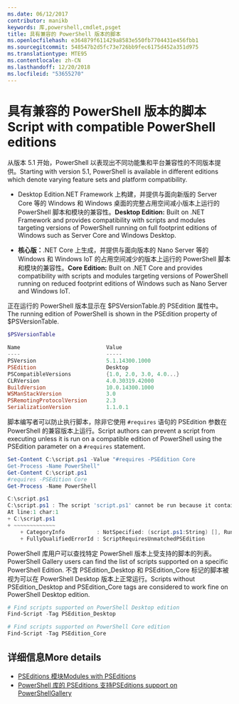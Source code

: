 ```yaml
---
ms.date: 06/12/2017
contributor: manikb
keywords: 库,powershell,cmdlet,psget
title: 具有兼容的 PowerShell 版本的脚本
ms.openlocfilehash: e364879f611429a8583e550fb7704431e456fbb1
ms.sourcegitcommit: 548547b2d5fc73e726bb9fec6175d452a351d975
ms.translationtype: MTE95
ms.contentlocale: zh-CN
ms.lasthandoff: 12/20/2018
ms.locfileid: "53655270"
---
```

# <a name="script-with-compatible-powershell-editions"></a><span data-ttu-id="5fe8d-103">具有兼容的 PowerShell 版本的脚本</span><span class="sxs-lookup"><span data-stu-id="5fe8d-103">Script with compatible PowerShell editions</span></span>

<span data-ttu-id="5fe8d-104">从版本 5.1 开始，PowerShell 以表现出不同功能集和平台兼容性的不同版本提供。</span><span class="sxs-lookup"><span data-stu-id="5fe8d-104">Starting with version 5.1, PowerShell is available in different editions which denote varying feature sets and platform compatibility.</span></span>

- <span data-ttu-id="5fe8d-105">Desktop Edition.NET Framework 上构建，并提供与面向新版的 Server Core 等的 Windows 和 Windows 桌面的完整占用空间减小版本上运行的 PowerShell 脚本和模块的兼容性。</span><span class="sxs-lookup"><span data-stu-id="5fe8d-105">**Desktop Edition:** Built on .NET Framework and provides compatibility with scripts and modules targeting versions of PowerShell running on full footprint editions of Windows such as Server Core and Windows Desktop.</span></span>

- <span data-ttu-id="5fe8d-106">**核心版：**.NET Core 上生成，并提供与面向版本的 Nano Server 等的 Windows 和 Windows IoT 的占用空间减少的版本上运行的 PowerShell 脚本和模块的兼容性。</span><span class="sxs-lookup"><span data-stu-id="5fe8d-106">**Core Edition:** Built on .NET Core and provides compatibility with scripts and modules targeting versions of PowerShell running on reduced footprint editions of Windows such as Nano Server and Windows IoT.</span></span>

<span data-ttu-id="5fe8d-107">正在运行的 PowerShell 版本显示在 $PSVersionTable.的 PSEdition 属性中。</span><span class="sxs-lookup"><span data-stu-id="5fe8d-107">The running edition of PowerShell is shown in the PSEdition property of $PSVersionTable.</span></span>

```powershell
$PSVersionTable

Name                           Value
----                           -----
PSVersion                      5.1.14300.1000
PSEdition                      Desktop
PSCompatibleVersions           {1.0, 2.0, 3.0, 4.0...}
CLRVersion                     4.0.30319.42000
BuildVersion                   10.0.14300.1000
WSManStackVersion              3.0
PSRemotingProtocolVersion      2.3
SerializationVersion           1.1.0.1
```

<span data-ttu-id="5fe8d-108">脚本编写者可以防止执行脚本，除非它使用 `#requires` 语句的 PSEdition 参数在 PowerShell 的兼容版本上运行。</span><span class="sxs-lookup"><span data-stu-id="5fe8d-108">Script authors can prevent a script from executing unless it is run on a compatible edition of PowerShell using the PSEdition parameter on a `#requires` statement.</span></span>

```powershell
Set-Content C:\script.ps1 -Value "#requires -PSEdition Core
Get-Process -Name PowerShell"
Get-Content C:\script.ps1
#requires -PSEdition Core
Get-Process -Name PowerShell

C:\script.ps1
C:\script.ps1 : The script 'script.ps1' cannot be run because it contained a "#requires" statement for PowerShell editions 'Core'. The edition of PowerShell that is required by the script does not match the currently running PowerShell Desktop edition.
At line:1 char:1
+ C:\script.ps1
+ ~~~~~~~~~~~~~
    + CategoryInfo          : NotSpecified: (script.ps1:String) [], RuntimeException
    + FullyQualifiedErrorId : ScriptRequiresUnmatchedPSEdition
```

<span data-ttu-id="5fe8d-109">PowerShell 库用户可以查找特定 PowerShell 版本上受支持的脚本的列表。</span><span class="sxs-lookup"><span data-stu-id="5fe8d-109">PowerShell Gallery users can find the list of scripts supported on a specific PowerShell Edition.</span></span>
<span data-ttu-id="5fe8d-110">不含 PSEdition_Desktop 和 PSEdition_Core 标记的脚本被视为可以在 PowerShell Desktop 版本上正常运行。</span><span class="sxs-lookup"><span data-stu-id="5fe8d-110">Scripts without PSEdition_Desktop and PSEdition_Core tags are considered to work fine on PowerShell Desktop edition.</span></span>

```powershell
# Find scripts supported on PowerShell Desktop edition
Find-Script -Tag PSEdition_Desktop

# Find scripts supported on PowerShell Core edition
Find-Script -Tag PSEdition_Core
```

## <a name="more-details"></a><span data-ttu-id="5fe8d-111">详细信息</span><span class="sxs-lookup"><span data-stu-id="5fe8d-111">More details</span></span>

- [<span data-ttu-id="5fe8d-112">PSEditions 模块</span><span class="sxs-lookup"><span data-stu-id="5fe8d-112">Modules with PSEditions</span></span>](module-psedition-support.md)
- [<span data-ttu-id="5fe8d-113">PowerShell 库的 PSEditions 支持</span><span class="sxs-lookup"><span data-stu-id="5fe8d-113">PSEditions support on PowerShellGallery</span></span>](../how-to/finding-packages/searching-by-compatibility.md)
